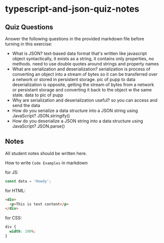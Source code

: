 # typescript-and-json-quiz-notes

## Quiz Questions

Answer the following questions in the provided markdown file before turning in this exercise:

- What is JSON?
  text-based data format that's written like javascript object syntactically, it exists as a string, it contains only properties, no methods. need to use double quotes around strings and property names
- What are serialization and deserialization?
  serialization is process of converting an object into a stream of bytes so it can be transferred over a network or stored in persistent storage. pic of pupp to data
  deserialization is opposite, getting the stream of bytes from a network or persistant storage and converting it back to the object w the same state. data to pic of pupp
- Why are serialization and deserialization useful?
  so you can access and send the data
- How do you serialize a data structure into a JSON string using JavaScript?
  JSON.stringify()
- How do you deserialize a JSON string into a data structure using JavaScript?
  JSON.parse()

## Notes

All student notes should be written here.

How to write `Code Examples` in markdown

for JS:

```javascript
const data = 'Howdy';
```

for HTML:

```html
<div>
  <p>This is text content</p>
</div>
```

for CSS:

```css
div {
  width: 100%;
}
```
